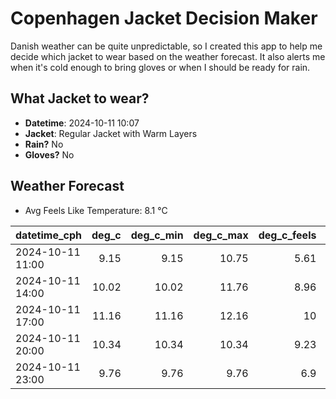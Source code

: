 
# Copenhagen Jacket Decision Maker

Danish weather can be quite unpredictable, so I created this app to help me decide which jacket to wear based on the weather forecast. 
It also alerts me when it's cold enough to bring gloves or when I should be ready for rain.

## What Jacket to wear?

- **Datetime**: 2024-10-11 10:07
- **Jacket**: Regular Jacket with Warm Layers
- **Rain?** No
- **Gloves?** No

## Weather Forecast
- Avg Feels Like Temperature: 8.1 °C

| datetime_cph     |   deg_c |   deg_c_min |   deg_c_max |   deg_c_feels | weather   | wind   | rain   |
|:-----------------|--------:|------------:|------------:|--------------:|:----------|:-------|:-------|
| 2024-10-11 11:00 |    9.15 |        9.15 |       10.75 |          5.61 | Clouds    | High   | None   |
| 2024-10-11 14:00 |   10.02 |       10.02 |       11.76 |          8.96 | Clouds    | High   | None   |
| 2024-10-11 17:00 |   11.16 |       11.16 |       12.16 |         10    | Clouds    | High   | None   |
| 2024-10-11 20:00 |   10.34 |       10.34 |       10.34 |          9.23 | Clouds    | High   | None   |
| 2024-10-11 23:00 |    9.76 |        9.76 |        9.76 |          6.9  | Clouds    | High   | None   |
        